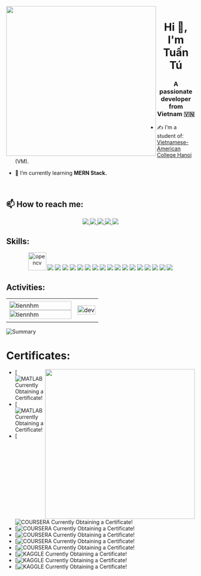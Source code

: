 <img align="left" width="400" src="https://github.githubassets.com/images/modules/profile/profile-first-repo.svg">
<h1 align="center">Hi 👋, I'm Tuấn Tú</h1>
<p align="center">
  <h3 align="center">A passionate developer from Vietnam 🇻🇳 </h3>
</p>


- ✍ I'm a student of: [Vietnamese-American College Hanoi](https://caodangvietmy.edu.vn) (VM).

- 🌱 I’m currently learning **MERN Stack.**

<br />

## 📫 How to reach me:
<p align="center">
  <a href="https://linkedin.com/in/kar13ma09" target="_blank">
    <img src="https://img.icons8.com/fluent/48/000000/linkedin.png"/>
  </a>
  <a href="https://www.facebook.com/Kar13ma09" alt="Facebook">
    <img src="https://img.icons8.com/fluent/48/000000/facebook-new.png" target="_blank" />
  </a> 
  <a href="https://github.com/KAR13MA090" alt="Github">
    <img src="https://img.icons8.com/fluent/48/000000/github.png"/>
  </a> 
  <a href="https://www.youtube.com/@KAR13MA09_vnpc-vn" alt="Youtube channel" target="_blank" >
    <img src="https://img.icons8.com/fluent/48/000000/youtube-play.png"/>
  </a>
  <a href="mailto:Kar13ma09@gmail.com" alt="Email">
    <img src="https://img.icons8.com/fluent/48/000000/mailing.png"/>
  </a>
</p>

## Skills:
<p align="center">
  <img src="https://www.vectorlogo.zone/logos/opencv/opencv-icon.svg" alt="opencv" width="48" height="48"/> 
  <img src="https://img.icons8.com/color/48/000000/microsoft-sql-server.png"/>
  <img src="https://img.icons8.com/color/48/000000/mysql-logo.png"/>
  <img src="https://img.icons8.com/color/48/000000/mongodb.png"/>
  <img src="https://img.icons8.com/fluent/48/000000/matlab.png"/>
  <img src="https://img.icons8.com/color/48/000000/git.png"/>
  <img src="https://img.icons8.com/color/48/000000/github-2.png"/>
  <img src="https://img.icons8.com/color/48/000000/visual-studio-code-2019.png"/>
  <img src="https://img.icons8.com/color/48/000000/visual-studio-2019.png"/>
  <img src="https://img.icons8.com/dusk/48/000000/anaconda.png"/>
  <img src="https://img.icons8.com/fluent/48/000000/spyder-ide.png"/>
  <img src="https://img.icons8.com/color/48/000000/trello.png"/>
  <img src="https://img.icons8.com/?size=100&id=pIJdjOoL6KfU&format=png&color=000000"/>
  <img src="https://img.icons8.com/?size=100&id=13677&format=png&color=000000"/>
  <img src="https://img.icons8.com/?size=100&id=20909&format=png&color=000000"/>
  <img src="https://img.icons8.com/?size=100&id=20909&format=png&color=000000"/>
  <img src="https://img.icons8.com/?size=100&id=52wKEsyyo49O&format=png&color=000000"/>
  <img src="https://img.icons8.com/?size=100&id=5503&format=png&color=000000"/>

  ## Activities:

<table style="width:100%;">
  <tr>
    <td>
      <img src="https://github-readme-stats.vercel.app/api/top-langs/?username=tiennhm&bg_color=FFFFFF00&text_color=179fa3&layout=compact&hide=CSS&langs_count=10&custom_title=Top%20ngôn%20ngữ%20được%20dùng" alt="tiennhm" width="100%"/>
      <img src="https://github-readme-stats.vercel.app/api?username=tiennhm&bg_color=FFFFFF00&text_color=179fa3&show_icons=true&count_private=true&include_all_commits=true&custom_title=Hoạt%20động%20trên%20Github" alt="tiennhm" width="100%"/>
    </td>
    <td>
      <p align="center"> 
        <img src="https://cdn.dribbble.com/users/1059583/screenshots/4171367/coding-freak.gif" alt="dev" width="100%"/>
      </p>
    </td>
  </tr>
</table>
  
![Summary](http://github-profile-summary-cards.vercel.app/api/cards/profile-details?username=KAR13MA090&theme=algolia)

# Certificates:

<img align="right" width="400" src="https://github.githubassets.com/images/modules/profile/profile-joined-github.svg">

- [![MATLAB](https://img.shields.io/badge/-MATLAB-orange) Currently Obtaining a Certificate!
- [![MATLAB](https://img.shields.io/badge/-MATLAB-orange) Currently Obtaining a Certificate!
- [![COURSERA](https://img.shields.io/badge/-COURSERA-green) Currently Obtaining a Certificate!
- [![COURSERA](https://img.shields.io/badge/-COURSERA-green)  Currently Obtaining a Certificate!
- [![COURSERA](https://img.shields.io/badge/-COURSERA-green)  Currently Obtaining a Certificate!
- [![COURSERA](https://img.shields.io/badge/-COURSERA-green) Currently Obtaining a Certificate!
- [![COURSERA](https://img.shields.io/badge/-COURSERA-green)  Currently Obtaining a Certificate!
- [![KAGGLE](https://img.shields.io/badge/-KAGGLE-blue)  Currently Obtaining a Certificate!
- [![KAGGLE](https://img.shields.io/badge/-KAGGLE-blue)  Currently Obtaining a Certificate!
- [![KAGGLE](https://img.shields.io/badge/-KAGGLE-blue) Currently Obtaining a Certificate!
  
  

